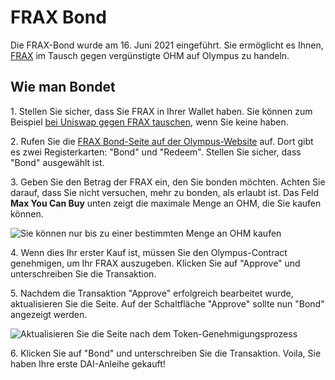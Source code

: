 # FRAX Bond

Die FRAX-Bond wurde am 16. Juni 2021 eingeführt. Sie ermöglicht es Ihnen, [FRAX](https://www.coingecko.com/en/coins/frax) im Tausch gegen vergünstigte OHM auf Olympus zu handeln.

## Wie man Bondet

1\. Stellen Sie sicher, dass Sie FRAX in Ihrer Wallet haben. Sie können zum Beispiel [bei Uniswap gegen FRAX tauschen](https://app.uniswap.org/#/swap?outputCurrency=0x853d955acef822db058eb8505911ed77f175b99e), wenn Sie keine haben.

2\. Rufen Sie die [FRAX Bond-Seite auf der Olympus-Website](https://app.olympusdao.finance/#/bonds/frax) auf. Dort gibt es zwei Registerkarten: "Bond" und "Redeem". Stellen Sie sicher, dass "Bond" ausgewählt ist.

3\.  Geben Sie den Betrag der FRAX ein, den Sie bonden möchten. Achten Sie darauf, dass Sie nicht versuchen, mehr zu bonden, als erlaubt ist. Das Feld **Max You Can Buy** unten zeigt die maximale Menge an OHM, die Sie kaufen können.

![Sie können nur bis zu einer bestimmten Menge an OHM kaufen](../../.gitbook/assets/max\_you\_can\_buy.png)

4\. Wenn dies Ihr erster Kauf ist, müssen Sie den Olympus-Contract genehmigen, um Ihr FRAX auszugeben. Klicken Sie auf "Approve" und unterschreiben Sie die Transaktion.

5\. Nachdem die Transaktion "Approve" erfolgreich bearbeitet wurde, aktualisieren Sie die Seite. Auf der Schaltfläche "Approve" sollte nun "Bond" angezeigt werden.

![Aktualisieren Sie die Seite nach dem Token-Genehmigungsprozess](../../.gitbook/assets/bond\_frax\_refresh.png)

6\. Klicken Sie auf "Bond" und unterschreiben Sie die Transaktion. Voila, Sie haben Ihre erste DAI-Anleihe gekauft!
